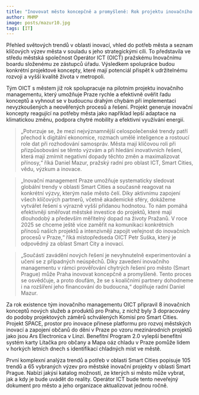 ```yaml
---
title: "Inovovat město koncepčně a promyšleně: Rok projektu inovačního managementu v Praze"
author: MHMP
image: posts/mazur10.jpg
tags: [IT]
---
```


Přehled světových trendů v oblasti inovací, vhled do potřeb města a seznam klíčových výzev města v souladu s jeho strategickými cíli. To představila ve středu městská společnost Operátor ICT (OICT) pražskému Inovačnímu boardu složenému ze zástupců úřadu. Výsledkem spolupráce budou konkrétní projektové koncepty, které mají potenciál přispět k udržitelnému rozvoji a vyšší kvalitě života v metropoli.

Tým OICT s městem již rok spolupracuje na pilotním projektu inovačního managementu, který umožňuje Praze rychle a efektivně ověřit řadu konceptů a vyhnout se v budoucnu drahým chybám při implementaci nevyzkoušených a neověřených procesů a řešení. Projekt generuje inovační koncepty reagující na potřeby města jako například lepší adaptace na klimatickou změnu, podpora chytré mobility a efektivní využívání energií.

> „Potvrzuje se, že mezi nejvýznamnější celospolečenské trendy patří přechod k digitální ekonomice, rozmach umělé inteligence a rostoucí role dat při rozhodování samospráv. Města mají klíčovou roli při přizpůsobování se těmto výzvám a při hledání inovativních řešení, která mají zmírnit negativní dopady těchto změn a maximalizovat přínosy,“ říká Daniel Mazur, pražský radní pro oblast ICT, Smart Cities, vědu, výzkum a inovace.

> „Inovační management Praze umožňuje systematicky sledovat globální trendy v oblasti Smart Cities a současně reagovat na konkrétní výzvy, kterým naše město čelí. Díky aktivnímu zapojení všech klíčových partnerů, včetně akademické sféry, dokážeme vytvářet řešení s výrazně vyšší přidanou hodnotou. To nám pomáhá efektivněji směřovat městské investice do projektů, které mají dlouhodobý a především měřitelný dopad na životy Pražanů. V roce 2025 se chceme ještě více zaměřit na komunikaci konkrétních přínosů našich projektů a intenzivněji zapojit veřejnost do inovačních procesů v Praze,“ říká místopředseda OICT Petr Suška, který je odpovědný za oblast Smart City a inovací.

> „Součástí zavádění nových řešení je nevyhnutelně experimentování a učení se z případných neúspěchů. Díky zavedení inovačního managementu v rámci prověřování chytrých řešení pro město (Smart Prague) může Praha inovovat koncepčně a promyšleně. Tento proces se osvědčuje, a proto doufám, že se s koaličními partnery dohodneme i na rozšíření jeho financování do budoucna,“ doplňuje radní Daniel Mazur.

Za rok existence tým inovačního managementu OICT připravil 8 inovačních konceptů nových služeb a produktů pro Prahu, z nichž byly 3 dopracovány do podoby projektových záměrů schválených Komisí pro Smart Cities. Projekt SPACE, prostor pro inovace přinese platformu pro rozvoj městských inovací a zapojení občanů do dění v Praze po vzoru mezinárodních projektů jako jsou Ars Electronica v Linzi. Benefitní Program 2.0 vylepší benefitní systém karty Lítačka pro občany a Mapa oáz chladu v Praze pomůže lidem v horkých letních dnech s identifikací chladných míst ve městě.

První komplexní analýza trendů a potřeb v oblasti Smart Cities popisuje 105 trendů a 65 vybraných výzev pro městské inovační projekty v oblasti Smart Prague. Nabízí jakýsi katalog možností, ze kterých si město může vybrat, jak a kdy je bude uvádět do reality. Operátor ICT bude tento neveřejný dokument pro město a jeho organizace aktualizovat jednou ročně.
